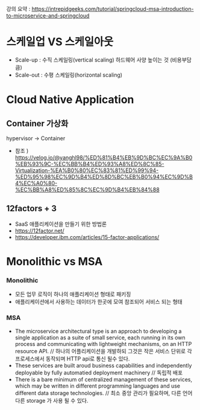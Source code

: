 강의 요약 : https://intrepidgeeks.com/tutorial/springcloud-msa-introduction-to-microservice-and-springcloud

# 스케일업 VS 스케일아웃
- Scale-up : 수직 스케일링(vertical scaling) 하드웨어 사양 높이는 것 (비용부담 큼)
- Scale-out : 수평 스케일링(horizontal scaling) 

# Cloud Native Application
## Container 가상화
hypervisor -> Container 
- 참조 ) https://velog.io/@yanghl98/%ED%81%B4%EB%9D%BC%EC%9A%B0%EB%93%9C-%EC%BB%B4%ED%93%A8%ED%8C%85-Virtualization-%EA%B0%80%EC%83%81%ED%99%94-%ED%95%98%EC%9D%B4%ED%8D%BC%EB%B0%94%EC%9D%B4%EC%A0%80-%EC%BB%A8%ED%85%8C%EC%9D%B4%EB%84%88

## 12factors + 3
- SaaS 애플리케이션을 만들기 위한 방법론
- https://12factor.net/
- https://developer.ibm.com/articles/15-factor-applications/

# Monolithic vs MSA
### Monolithic
- 모든 업무 로직이 하나의 애플리케이션 형태로 패키징
- 애플리케이션에서 사용하는 데이터가 한곳에 모여 참조되어 서비스 되는 형태
### MSA
- The microservice architectural type is an approach to developing a single application as a suite of small service, each running in its own process and communicating with lightweight mechanisms, on an HTTP resource API. // 하나의 어플리케이션을 개발하되 그것은 작은 서비스 단위로 각 프로세스에서 동작되며 HTTP api로 통신 될수 있다. 
- These services are built aroud business capabilities and independently deployable by fully automatied deployment machinery // 독립적 배포
- There is a bare minimum of centralized management of these services, which may be written in different programming languages and use different data storage technologies. // 최소 중앙 관리가 필요하며, 다른 언어 다른 storage 가 사용 될 수 있다.


